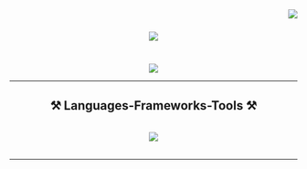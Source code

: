 <img align="right" src="https://visitor-badge.laobi.icu/badge?page_id=renolololololo.renolololololo" />

<h1 align="center">
    <img src="https://readme-typing-svg.herokuapp.com/?font=Righteous&size=35&center=true&vCenter=true&width=500&height=70&duration=4000&lines=Hi+There!+👋;+I'm+renolololololo;" />
</h1>

<h3 align="center"></h3>

<br/>
<div align="center"> 
  <a href="mailto:pedro.sales.muniz@gmail.com">
    <img src="https://img.shields.io/badge/Gmail-333333?style=for-the-badge&logo=gmail&logoColor=red" />
  </a>
</div>

 <hr/>
 
<h2 align="center">⚒️ Languages-Frameworks-Tools ⚒️</h2>
<br/>
<div align="center">
    <img src="https://skillicons.dev/icons?i=lua,js,html,css,sql,cpp,blender,git,mysql"/>
</div>

<br/>
<hr/>

